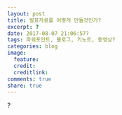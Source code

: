 ```yaml
---
layout: post
title: 발표자료를 어떻게 만들것인가?
excerpt: ?
date: 2017-08-07 21:06:57?
tags: 파워포인트, 블로그, 키노트, 동영상?
categories: blog
image:
  feature:
  credit: 
  creditlink: 
comments: true
share: true
---
```


?